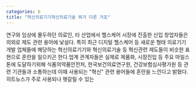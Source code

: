 ```yaml
---
categories: b
title: "혁신의료기기혁신의료기술 뭐가 다른 거죠"
---
```

연구와 임상에 몰두하던 의료인, 타 산업에서 헬스케어 시장에 진출한 신입 창업자들은 의외로 제도 관련 용어에 낯설다. 특히 최근 디지털 헬스케어 등 새로운 형태 의료기기 개발 업체들에 해당하는 혁신의료기기와 혁신의료기술 등 혁신관련 제도들이 비슷한 표현으로 혼란을 일으키곤 한다.업계 관계자들은 실제로 제품화, 시장진입 등 주요 마일스톤에 도달하기위해 식품의약품안전처, 한국보건의료연구원, 건강보험심사평가원 등 관련 기관들과 소통하는데 이때 사용되는 "혁신" 관련 용어들에 혼란을 느낀다고 밝혔다.히트뉴스가 주로 사용되나 헷갈릴 수 있는